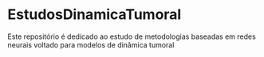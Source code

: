 # EstudosDinamicaTumoral
Este repositório é dedicado ao estudo de metodologias baseadas em redes neurais voltado para modelos de dinâmica tumoral
